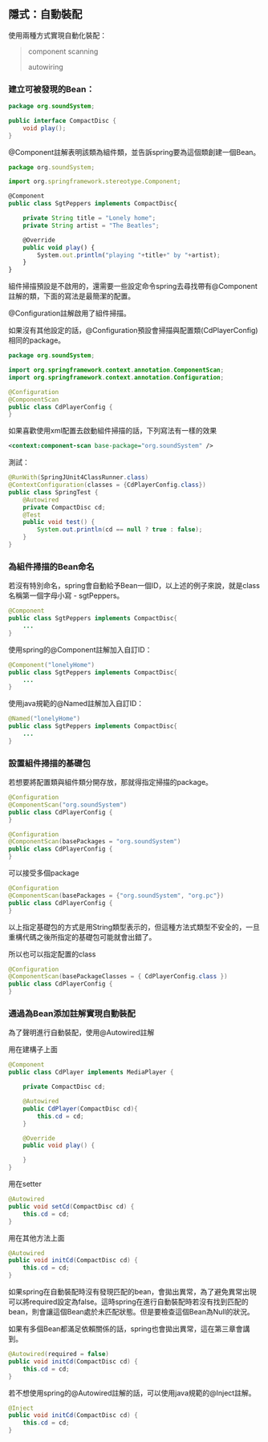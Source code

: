 ## <a name='autowire'>隱式：自動裝配</a>

使用兩種方式實現自動化裝配：

> component scanning
>
> autowiring

### 建立可被發現的Bean：

```java
package org.soundSystem;

public interface CompactDisc {
    void play();
}
```

@Component註解表明該類為組件類，並告訴spring要為這個類創建一個Bean。

```javascript
package org.soundSystem;

import org.springframework.stereotype.Component;

@Component
public class SgtPeppers implements CompactDisc{

    private String title = "Lonely home";
    private String artist = "The Beatles";

    @Override
    public void play() {
        System.out.println("playing "+title+" by "+artist);
    }
}
```

組件掃描預設是不啟用的，還需要一些設定命令spring去尋找帶有@Component註解的類，下面的寫法是最簡潔的配置。

@Configuration註解啟用了組件掃描。

如果沒有其他設定的話，@Configuration預設會掃描與配置類(CdPlayerConfig)相同的package。

```java
package org.soundSystem;

import org.springframework.context.annotation.ComponentScan;
import org.springframework.context.annotation.Configuration;

@Configuration
@ComponentScan
public class CdPlayerConfig {
}
```

如果喜歡使用xml配置去啟動組件掃描的話，下列寫法有一樣的效果

```xml
<context:component-scan base-package="org.soundSystem" />
```

測試：

```java
@RunWith(SpringJUnit4ClassRunner.class)
@ContextConfiguration(classes = {CdPlayerConfig.class})
public class SpringTest {
    @Autowired
    private CompactDisc cd;
    @Test
    public void test() {
        System.out.println(cd == null ? true : false);
    }
}
```

### 為組件掃描的Bean命名

若沒有特別命名，spring會自動給予Bean一個ID，以上述的例子來說，就是class名稱第一個字母小寫 - sgtPeppers。

```java
@Component
public class SgtPeppers implements CompactDisc{
	...   
}
```

使用spring的@Component註解加入自訂ID：

```java
@Component("lonelyHome")
public class SgtPeppers implements CompactDisc{
	...   
}
```

使用java規範的@Named註解加入自訂ID：

```java
@Named("lonelyHome")
public class SgtPeppers implements CompactDisc{
	...   
}
```

### 設置組件掃描的基礎包

若想要將配置類與組件類分開存放，那就得指定掃描的package。

```java
@Configuration
@ComponentScan("org.soundSystem")
public class CdPlayerConfig {
}
```

```java
@Configuration
@ComponentScan(basePackages = "org.soundSystem")
public class CdPlayerConfig {
}
```

可以接受多個package

```java
@Configuration
@ComponentScan(basePackages = {"org.soundSystem", "org.pc"})
public class CdPlayerConfig {
}
```

以上指定基礎包的方式是用String類型表示的，但這種方法式類型不安全的，一旦重構代碼之後所指定的基礎包可能就會出錯了。

所以也可以指定配置的class

```java
@Configuration
@ComponentScan(basePackageClasses = { CdPlayerConfig.class })
public class CdPlayerConfig {
}
```

### 通過為Bean添加註解實現自動裝配

為了聲明進行自動裝配，使用@Autowired註解

用在建構子上面

```java
@Component
public class CdPlayer implements MediaPlayer {

    private CompactDisc cd;

    @Autowired
    public CdPlayer(CompactDisc cd){
        this.cd = cd;
    }

    @Override
    public void play() {

    }
}
```

用在setter

```java
@Autowired
public void setCd(CompactDisc cd) {
	this.cd = cd;
}
```

用在其他方法上面

```java
@Autowired
public void initCd(CompactDisc cd) {
	this.cd = cd;
}
```

如果spring在自動裝配時沒有發現匹配的bean，會拋出異常，為了避免異常出現可以將required設定為false。這時spring在進行自動裝配時若沒有找到匹配的bean，則會讓這個Bean處於未匹配狀態。但是要檢查這個Bean為Null的狀況。

如果有多個Bean都滿足依賴關係的話，spring也會拋出異常，這在第三章會講到。

```java
@Autowired(required = false)
public void initCd(CompactDisc cd) {
	this.cd = cd;
}
```

若不想使用spring的@Autowired註解的話，可以使用java規範的@Inject註解。

```java
@Inject
public void initCd(CompactDisc cd) {
	this.cd = cd;
}
```



